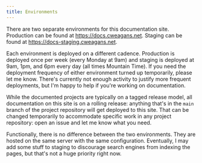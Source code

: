```yaml
---
title: Environments
---
```


There are two separate environments for this documentation site. Production can be found at https://docs.cweagans.net. Staging can be found at https://docs-staging.cweagans.net.

Each environment is deployed on a different cadence. Production is deployed once per week (every Monday at 9am) and staging is deployed at 9am, 1pm, and 6pm every day (all times Mountain Time).
If you need the deployment frequency of either environment turned up temporarily, please let me know. There's currently not enough activity to justify more frequent deployments, but I'm happy to help if you're working on documentation.

While the documented projects are typically on a tagged release model, all documentation on this site is on a rolling release: anything that's in the `main` branch of the project repository will get deployed to this site. That can be changed temporarily to accommodate specific work in any project repository: open an issue and let me know what you need.

Functionally, there is no difference between the two environments. They are hosted on the same server with the same configuration. Eventually, I may add some stuff to staging to discourage search engines from indexing the pages, but that's not a huge priority right now.
